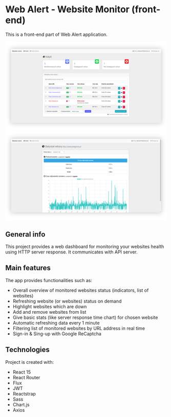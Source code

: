 # Web Alert - Website Monitor (front-end)

This is a front-end part of Web Alert application.

![Main view](./screenshots/s1.png)
![Stats view](./screenshots/s2.png)

## General info

This project provides a web dashboard for monitoring your websites health using HTTP server response. It communicates with API server.

## Main features

The app provides functionalities such as:

- Overall overview of monitored websites status (indicators, list of websites)
- Refreshing website (or websites) status on demand
- Highlight websites which are down
- Add and remove websites from list
- Give basic stats (like server response time chart) for chosen website
- Automatic refreshing data every 1 minute
- Filtering list of monitored websites by URL address in real time
- Sign-in & Sing-up with Google ReCaptcha

## Technologies

Project is created with:

- React 15
- React Router
- Flux
- JWT
- Reactstrap
- Sass
- Chart.js
- Axios
